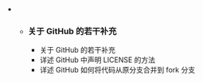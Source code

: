 * * ### 关于 GitHub 的若干补充

    * 关于 GitHub 的若干补充
    * 详述 GitHub 中声明 LICENSE 的方法
    * 详述 GitHub 如何将代码从原分支合并到 fork 分支